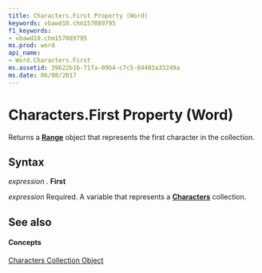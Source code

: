 ```yaml
---
title: Characters.First Property (Word)
keywords: vbawd10.chm157089795
f1_keywords:
- vbawd10.chm157089795
ms.prod: word
api_name:
- Word.Characters.First
ms.assetid: 39622b1b-71fa-09b4-c7c5-84403a33249a
ms.date: 06/08/2017
---
```



# Characters.First Property (Word)

Returns a **[Range](range-object-word.md)** object that represents the first character in the collection.


## Syntax

 _expression_ . **First**

 _expression_ Required. A variable that represents a **[Characters](characters-object-word.md)** collection.


## See also


#### Concepts


[Characters Collection Object](characters-object-word.md)

